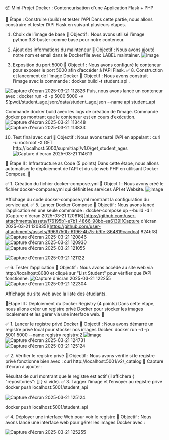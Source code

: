 📦 Mini-Projet Docker : Conteneurisation d'une Application Flask + PHP

📌 Étape : Construire (build) et tester l'API 
Dans cette partie, nous allons construire et tester l’API Flask en suivant plusieurs étapes.
 1. Choix de l’image de base
🎯 Objectif :
Nous avons utilisé l’image python:3.8-buster comme base pour notre conteneur.
 2. Ajout des informations du mainteneur
🎯 Objectif :
Nous avons ajouté notre nom et email dans le Dockerfile avec LABEL maintainer.
![image](https://github.com/user-attachments/assets/4ba07cee-5e44-4af9-9e11-721ebe9cb969)


3. Exposition du port 5000
🎯 Objectif :
Nous avons configuré le conteneur pour exposer le port 5000 afin d’accéder à l’API Flask.
✅ 8. Construction et lancement de l’image Docker 
🎯 Objectif :
Nous avons construit l’image avec la commande :
docker build -t student_api .

![Capture d'écran 2025-03-21 112826](https://github.com/user-attachments/assets/52e33dca-809c-4e20-be69-97d81463ddf1)
Puis, nous avons lancé un conteneur avec :
docker run -d -p 5000:5000 -v $(pwd)/student_age.json:/data/student_age.json --name api student_api

Commande docker build avec les logs de création de l’image.
Commande docker ps montrant que le conteneur est en cours d’exécution.
![Capture d'écran 2025-03-21 113448](https://github.com/user-attachments/assets/b0824b76-d22b-425e-8704-30673f9f67a6)
![Capture d'écran 2025-03-21 113833](https://github.com/user-attachments/assets/c92c3a03-5922-4da6-8575-c6253cb06e0f)


10. Test final avec curl
🎯 Objectif :
Nous avons testé l’API en appelant :
curl -u root:root -X GET http://localhost:5000/supmit/api/v1.0/get_student_ages
![Capture d'écran 2025-03-21 114613](https://github.com/user-attachments/assets/8cbe828c-3184-4421-93e6-f6c292309c1c)


📌 Étape II : Infrastructure as Code (5 points)
Dans cette étape, nous allons automatiser le déploiement de l’API et du site web PHP en utilisant Docker Compose. 🚀

✅ 1. Création du fichier docker-compose.yml
🎯 Objectif :
Nous avons créé le fichier docker-compose.yml qui définit les services API et Website.
![image](https://github.com/user-attachments/assets/216c54b1-c9fb-4cdf-91bc-53aeb06be968)


Affichage du code docker-compose.yml montrant la configuration du service api.
✅ 5. Lancer Docker Compose
🎯 Objectif :
Nous avons lancé l’application en une seule commande :
docker-compose up --build -d
![Capture d'écran 2025-03-21 120816](https://github.com/user-attachments/assets/f76195b1-e7b1-4866-98bb-ea6139![Capture d'écran 2025-03-21 120835](https://github.com/user-attachments/assets/9969750b-6196-4b75-b9fe-864819cacdca)
824bf8)
![Capture d'écran 2025-03-21 120846](https://github.com/user-attachments/assets/1a274f91-07ee-4d5d-8a80-9a5e146b4112)
![Capture d'écran 2025-03-21 120930](https://github.com/user-attachments/assets/1bcb483b-71e0-4a28-b63e-656d3852e5a6)
![Capture d'écran 2025-03-21 121055](https://github.com/user-attachments/assets/94fdfcbc-fdd7-4536-a2a4-604ae8905533)

![Capture d'écran 2025-03-21 121122](https://github.com/user-attachments/assets/5e6356a9-16f3-495e-876f-304044a00af8)


✅ 6. Tester l’application
🎯 Objectif :
Nous avons accédé au site web via http://localhost:8080 et cliqué sur "List Student" pour vérifier que l’API fonctionne.
![Capture d'écran 2025-03-21 122255](https://github.com/user-attachments/assets/77860423-9e82-40d0-a54e-e962394b0cc3)
![Capture d'écran 2025-03-21 122304](https://github.com/user-attachments/assets/4116a872-aa27-466a-bb2a-4c6dde2b937e)


Affichage du site web avec la liste des étudiants.

📌Étape III : Déploiement du Docker Registry (4 points)
Dans cette étape, nous allons créer un registre privé Docker pour stocker les images localement et les gérer via une interface web. 🚀

✅ 1. Lancer le registre privé Docker
🎯 Objectif :
Nous avons démarré un registre privé local pour stocker nos images Docker.
docker run -d -p 5001:5000 --name registry registry:2
![image](https://github.com/user-attachments/assets/a056bce5-f84d-448a-b17c-3b722c4245e6)
![Capture d'écran 2025-03-21 124731](https://github.com/user-attachments/assets/5d60e269-08a5-4fea-a588-3ca755bd3b5b)
![Capture d'écran 2025-03-21 125124](https://github.com/user-attachments/assets/724bd8b7-df6d-46d4-baef-d14105f932d3)


✅ 2. Vérifier le registre privé
🎯 Objectif :
Nous avons vérifié si le registre privé fonctionne bien avec :
curl http://localhost:5001/v2/_catalog
📸 Capture d’écran à ajouter :

Résultat de curl montrant que le registre est actif (il affichera { "repositories": [] } si vide).
✅ 3. Tagger l’image et l’envoyer au registre privé
docker push localhost:5001/student_api

![Capture d'écran 2025-03-21 125124](https://github.com/user-attachments/assets/21af6588-82f5-4a96-970e-68e987fa0506)

docker push localhost:5001/student_api

✅ 4. Déployer une interface Web pour voir le registre
🎯 Objectif :
Nous avons lancé une interface web pour gérer les images Docker avec :

![Capture d'écran 2025-03-21 125255](https://github.com/user-attachments/assets/4369e600-db46-41cf-9096-367b552f4a74)



